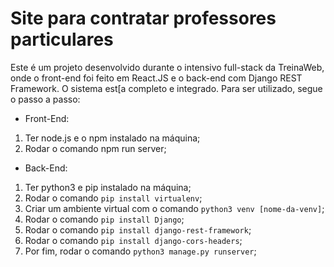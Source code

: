 # Site para contratar professores particulares
Este é um projeto desenvolvido durante o intensivo full-stack da TreinaWeb, onde o front-end foi feito em React.JS e o back-end com Django REST Framework.
O sistema est[a completo e integrado.
Para ser utilizado, segue o passo a passo:
 - Front-End:
 1. Ter node.js e o npm instalado na máquina;
 2. Rodar o comando npm run server;
 
 - Back-End:
 1. Ter python3 e pip instalado na máquina;
 2. Rodar o comando `pip install virtualenv`;
 3. Criar um ambiente virtual com o comando `python3 venv [nome-da-venv]`;
 4. Rodar o comando `pip install Django`;
 5. Rodar o comando `pip install django-rest-framework`;
 6. Rodar o comando `pip install django-cors-headers`;
 7. Por fim, rodar o comando `python3 manage.py runserver`;
